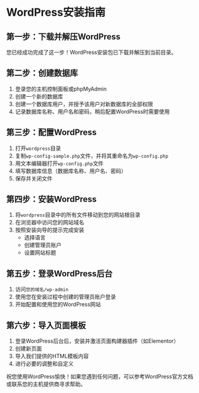 # WordPress安装指南

## 第一步：下载并解压WordPress

您已经成功完成了这一步！WordPress安装包已下载并解压到当前目录。

## 第二步：创建数据库

1. 登录您的主机控制面板或phpMyAdmin
2. 创建一个新的数据库
3. 创建一个数据库用户，并授予该用户对新数据库的全部权限
4. 记录数据库名称、用户名和密码，稍后配置WordPress时需要使用

## 第三步：配置WordPress

1. 打开`wordpress`目录
2. 复制`wp-config-sample.php`文件，并将其重命名为`wp-config.php`
3. 用文本编辑器打开`wp-config.php`文件
4. 填写数据库信息（数据库名称、用户名、密码）
5. 保存并关闭文件

## 第四步：安装WordPress

1. 将`wordpress`目录中的所有文件移动到您的网站根目录
2. 在浏览器中访问您的网站域名
3. 按照安装向导的提示完成安装
   - 选择语言
   - 创建管理员账户
   - 设置网站标题

## 第五步：登录WordPress后台

1. 访问`您的域名/wp-admin`
2. 使用您在安装过程中创建的管理员账户登录
3. 开始配置和使用您的WordPress网站

## 第六步：导入页面模板

1. 登录WordPress后台后，安装并激活页面构建器插件（如Elementor）
2. 创建新页面
3. 导入我们提供的HTML模板内容
4. 进行必要的调整和自定义

祝您使用WordPress愉快！如果您遇到任何问题，可以参考WordPress官方文档或联系您的主机提供商寻求帮助。